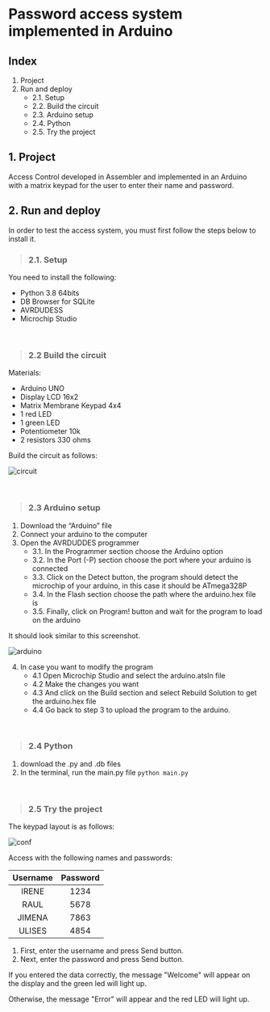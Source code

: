 # Password access system implemented in Arduino
## Index
1. Project
2. Run and deploy
   - 2.1. Setup
   - 2.2. Build the circuit
   - 2.3. Arduino setup
   - 2.4. Python
   - 2.5. Try the project 


## 1. Project 
Access Control developed in Assembler and implemented in an Arduino with a matrix keypad for the user to enter their name and password.

## 2. Run and deploy
In order to test the access system, you must first follow the steps below to install it.

> ### 2.1. Setup
You need to install the following:
* Python 3.8 64bits
* DB Browser for SQLite
* AVRDUDESS
* Microchip Studio

<br>

> ### 2.2 Build the circuit
Materials:
* Arduino UNO
* Display LCD 16x2
* Matrix Membrane Keypad 4x4
* 1 red LED
* 1 green LED
* Potentiometer 10k
* 2 resistors 330 ohms 

Build the circuit as follows:

![circuit](https://user-images.githubusercontent.com/107958147/221370532-595e8fca-23ef-4cf1-a3ca-a7515763cca8.JPG)

<br>

> ### 2.3 Arduino setup 
1. Download the “Arduino” file
2. Connect your arduino to the computer
3. Open the AVRDUDDES programmer
   - 3.1. In the Programmer section choose the Arduino option
   - 3.2. In the Port (-P) section choose the port where your arduino is connected
   - 3.3. Click on the Detect button, the program should detect the microchip of your arduino, in this case it should be ATmega328P
   - 3.4. In the Flash section choose the path where the arduino.hex file is
   - 3.5. Finally, click on Program! button and wait for the program to load on the arduino

It should look similar to this screenshot.

![arduino](https://user-images.githubusercontent.com/107958147/221370524-4b6879d2-1550-42c9-9289-6f68f52075d5.JPG)

4. In case you want to modify the program
   - 4.1 Open Microchip Studio and select the arduino.atsln file
   - 4.2 Make the changes you want
   - 4.3 And click on the Build section and select Rebuild Solution to get the arduino.hex file
   - 4.4 Go back to step 3 to upload the program to the arduino.

<br>

> ### 2.4 Python
1. download the .py and .db files 
2. In the terminal, run the main.py file `python main.py`

<br>

> ### 2.5 Try the project
The keypad layout is as follows:

![conf](https://user-images.githubusercontent.com/107958147/221371524-3d293e17-b5f3-4180-9a79-9a6001cdf269.JPG)

Access with the following names and passwords:

| Username | Password |
|  :---:   |  :---:   |
|  IRENE   |   1234   |
|   RAUL   |   5678   |
|  JIMENA  |   7863   |
|  ULISES  |   4854   |

1.	First, enter the username and press Send button.
2.	Next, enter the password and press Send button.

If you entered the data correctly, the message "Welcome" will appear on the display and the green led will light up.

Otherwise, the message "Error" will appear and the red LED will light up.

